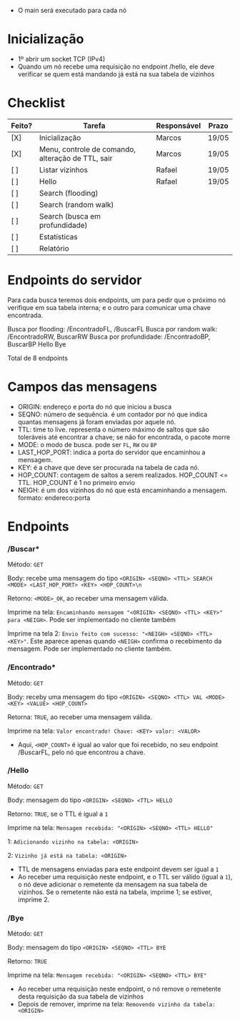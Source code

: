 - O main será executado para cada nó

# Inicialização

- 1º abrir um socket TCP (IPv4)
- Quando um nó recebe uma requisição no endpoint /hello, ele deve verificar se quem está mandando já está na sua tabela de vizinhos

# Checklist

| Feito? | Tarefa                                            | Responsável | Prazo |
| ------ | ------------------------------------------------- | ----------- | ----- |
| [X]    | Inicialização                                     | Marcos      | 19/05 |
| [X]    | Menu, controle de comando, alteração de TTL, sair | Marcos      | 19/05 |
| [ ]    | Listar vizinhos                                   | Rafael      | 19/05 |
| [ ]    | Hello                                             | Rafael      | 19/05 |
| [ ]    | Search (flooding)                                 |             |       |
| [ ]    | Search (random walk)                              |             |       |
| [ ]    | Search (busca em profundidade)                    |             |       |
| [ ]    | Estatísticas                                      |             |       |
| [ ]    | Relatório                                         |             |       |

# Endpoints do servidor

Para cada busca teremos dois endpoints, um para pedir que o próximo nó verifique em sua tabela interna; e o outro para comunicar uma chave encontrada.

Busca por flooding: /EncontradoFL, /BuscarFL
Busca por random walk: /EncontradoRW, BuscarRW
Busca por profundidade: /EncontradoBP, BuscarBP
Hello
Bye

Total de 8 endpoints

# Campos das mensagens

- ORIGIN: endereço e porta do nó que iniciou a busca
- SEQNO: número de sequência. é um contador por nó que indica quantas mensagens já foram enviadas por aquele nó.
- TTL: time to live. representa o número máximo de saltos que são toleráveis até encontrar a chave; se não for encontrada, o pacote morre
- MODE: o modo de busca. pode ser `FL`, `RW` ou `BP`
- LAST_HOP_PORT: indica a porta do servidor que encaminhou a mensagem.
- KEY: é a chave que deve ser procurada na tabela de cada nó.
- HOP_COUNT: contagem de saltos a serem realizados. HOP_COUNT <= TTL. HOP_COUNT é 1 no primeiro envio
- NEIGH: é um dos vizinhos do nó que está encaminhando a mensagem. formato: endereco:porta

# Endpoints

### /Buscar\*

Método: `GET`

Body: recebe uma mensagem do tipo `<ORIGIN> <SEQNO> <TTL> SEARCH <MODE> <LAST_HOP_PORT> <KEY> <HOP_COUNT>\n`

Retorno: `<MODE>_OK`, ao receber uma mensagem válida.

Imprime na tela: `Encaminhando mensagem "<ORIGIN> <SEQNO> <TTL> <KEY>" para <NEIGH>`. Pode ser implementado no cliente também

Imprime na tela 2: `Envio feito com sucesso: "<NEIGH> <SEQNO> <TTL> <KEY>"`. Este aparece apenas quando `<NEIGH>` confirma o recebimento da mensagem. Pode ser implementado no cliente também.

### /Encontrado\*

Método: `GET`

Body: receby uma mensagem do tipo `<ORIGIN> <SEQNO> <TTL> VAL <MODE> <KEY> <VALUE> <HOP_COUNT>`

Retorna: `TRUE`, ao receber uma mensagem válida.

Imprime na tela: `Valor encontrado! Chave: <KEY> valor: <VALOR>`

- Aqui, `<HOP_COUNT>` é igual ao valor que foi recebido, no seu endpoint /BuscarFL, pelo nó que encontrou a chave.

### /Hello

Método: `GET`

Body: mensagem do tipo `<ORIGIN> <SEQNO> <TTL> HELLO`

Retorno: `TRUE`, se o TTL é igual a `1`

Imprime na tela: `Mensagem recebida: "<ORIGIN> <SEQNO> <TTL> HELLO"`

1: `Adicionando vizinho na tabela: <ORIGIN>`

2: `Vizinho já está na tabela: <ORIGIN>`

- TTL de mensagens enviadas para este endpoint devem ser igual a `1`
- Ao receber uma requisição neste endpoint, e o TTL ser válido (igual a `1`), o nó deve adicionar o remetente da mensagem na sua tabela de vizinhos. Se o remetente não está na tabela, imprime 1; se estiver, imprime 2.

### /Bye

Método: `GET`

Body: mensagem do tipo `<ORIGIN> <SEQNO> <TTL> BYE`

Retorno: `TRUE`

Imprime na tela: `Mensagem recebida: "<ORIGIN> <SEQNO> <TTL> BYE"`

- Ao receber uma requisição neste endpoint, o nó remove o remetente desta requisição da sua tabela de vizinhos
- Depois de remover, imprime na tela: `Removendo vizinho da tabela: <ORIGIN>`
